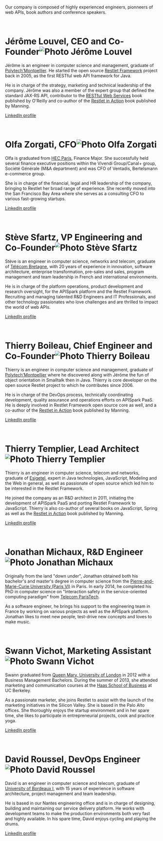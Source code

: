 Our company is composed of highly experienced engineers, pionneers of
web APIs, book authors and conference speakers.

<div class="about-member">
<br>

# Jérôme Louvel, CEO and Co-Founder![Photo Jérôme Louvel](/images/photos/jerome-louvel-100)

Jérôme is an engineer in computer science and management, graduate of
[Polytech'Montpellier](http://www.polytech.univ-montp2.fr/english/). He
started the open source [Restlet Framework](http://restlet.org) project
back in 2005, as the first RESTful web API framework for Java.

He is in charge of the strategy, marketing and technical leadership of
the company. Jérôme was also a member of the expert group that defined
the standard JAX-RS API, contributor to the [RESTful Web
Services](http://www.amazon.com/gp/redirect.html?ie=UTF8&location=http%3A%2F%2Fwww.amazon.com%2FRestful-Web-Services-Leonard-Richardson%2Fdp%2F0596529260%3Fie%3DUTF8%26s%3Dbooks%26qid%3D1173381194%26sr%3D8-1&tag=restlet-20&linkCode=ur2&camp=1789&creative=9325)
book published by O'Reilly and co-author of the [Restlet in
Action](http://www.manning.com/affiliate/idevaffiliate.php?id=1121_217)
book published by Manning.

[LinkedIn profile](http://www.linkedin.com/in/jlouvel)

</div>



<div class="about-member">
<br>

# Olfa Zorgati, CFO![Photo Olfa Zorgati](/images/photos/olfa-zorgati-100)

Olfa is graduated from [HEC Paris](http://www.hec.edu/), Finance Major.
She successfully held several finance executive positions within the
Vivendi Group/Canal+ group, Société Générale (M&A department) and was
CFO of Ventadis, Bertelsmann e-commerce group.

She is in charge of the financial, legal and HR leadership of the
company, bringing to Restlet her broad range of experience. She recently
moved into the San Francisco Bay Area where she serves as a consulting
CFO to various fast-growing startups.

[LinkedIn profile](http://www.linkedin.com/in/olfazorgati)

</div>



<div class="about-member">
<br>

# Stève Sfartz, VP Engineering and Co-Founder![Photo Stève Sfartz](/images/photos/steve-sfartz-100)

Stève is an engineer in computer science, networks and telecom, graduate
of [Télécom
Bretagne](http://www.telecom-bretagne.eu/index.php?lang=en_GB), with 20
years of experience in innovation, software architecture, enterprise
transformation, pre-sales and sales, program management and team
leadership in French and international environments.

He is in charge of the platform operations, product development and
research oversight, for the APISpark platform and the Restlet Framework.
Recruiting and managing talented R&D Engineers and IT Professionals, and
other technology passionates who love challenges and are thrilled to
impact the world of web APIs.

[LinkedIn profile](http://www.linkedin.com/in/stevesfartz)

</div>



<div class="about-member">
<br>

# Thierry Boileau, Chief Engineer and Co-Founder![Photo Thierry Boileau](/images/photos/thierry-boileau-100)

Thierry is an engineer in computer science and management, graduate of
[Polytech'Montpellier](http://www.polytech.univ-montp2.fr/english/)
where he discovered along with Jérôme the fun of object orientation in
Smalltalk then in Java. Thierry is core developer on the open source
Restlet project to which he contributes since 2006.

He is in charge of the DevOps process, technically coordinating
development, quality assurance and operations efforts on APISpark PaaS.
He is deeply involved in Restlet Framework open source core as well, and
a co-author of the [Restlet in
Action](http://www.manning.com/affiliate/idevaffiliate.php?id=1121_217)
book published by Manning.

[LinkedIn
profile](http://www.linkedin.com/pub/thierry-boileau/2/164/351)

</div>



<div class="about-member">
<br>

# Thierry Templier, Lead Architect![Photo Thierry Templier](/images/photos/thierry-templier-100)

Thierry is an engineer in computer science, telecom and networks,
graduate of [Esigetel](http://www.esigetel.fr/), expert in Java
technologies, JavaScript, Modeling and the Web in general, as well as
passionate of open source which led him to be interested in the Restlet
Framework.

He joined the company as an R&D architect in 2011, initiating the
development of APISpark PaaS and porting Restlet Framework to
JavaScript. Thierry is also co-author of several books on JavaScript,
Spring as well as the [Restlet in
Action](http://www.manning.com/affiliate/idevaffiliate.php?id=1121_217)
book published by Manning.

[LinkedIn
profile](http://www.linkedin.com/pub/thierry-templier/0/726/7ba)

</div>



<div class="about-member">
<br>

# Jonathan Michaux, R&D Engineer![Photo Jonathan Michaux](/images/photos/jonathan-michaux-100)

Originally from the land "down under", Jonathan obtained both his
bachelor's and master's degree in computer science from the
[Pierre-and-Marie-Curie University (Paris
VI)](http://www.upmc.fr/en/index.html) in Paris. In early 2014, he
completed his PhD in computer science on "Interaction safety in the
service-oriented computing paradigm" from [Telecom
ParisTech](http://www.telecom-paristech.fr/nc/eng/training-innovating-in-a-digital-world.html).

As a software engineer, he brings his support to the engineering team in
France by working on various projects as well as the APISpark platform.
Jonathan likes to meet new people, test-drive new concepts and loves to
make music.

</div>



<div class="about-member">
<br>

# Swann Vichot, Marketing Assistant![Photo Swann Vichot](/images/photos/swann-vichot-100)

Swann graduated from [Queen Mary, University of
London](http://www.qmul.ac.uk/) in 2012 with a Business Management
Bachelors. During the summer of 2013, she attended marketing and
communication courses at the [Haas School of
Business](http://www.haas.berkeley.edu/) at UC Berkeley.

As a passionate marketer, she joins Restlet to assist with the launch of
the marketing initiatives in the Silicon Valley. She is based in the
Palo Alto offices. She thoroughly enjoys the startup environment and in
her spare time, she likes to participate in entrepreneurial projects,
cook and practice yoga.

[LinkedIn profile](http://fr.linkedin.com/in/swannvichot/en)

</div>



<div class="about-member">
<br>

# David Roussel, DevOps Engineer![Photo David Roussel](/images/photos/david-roussel-100)

David is an engineer in computer science and telecom, graduate of
[University of Bordeaux I](http://www.u-bordeaux1.fr/), with 15 years of
experience in software architecture, project management and team
leadership.

He is based in our Nantes engineering office and is in charge of
designing, building and maintaining our service delivery platform. He
works with development teams to make the production environments both
very fast and highly available. In his spare time, David enjoys cycling
and playing the drums.

[LinkedIn profile](http://fr.linkedin.com/pub/david-roussel/1b/16/891)

</div>

